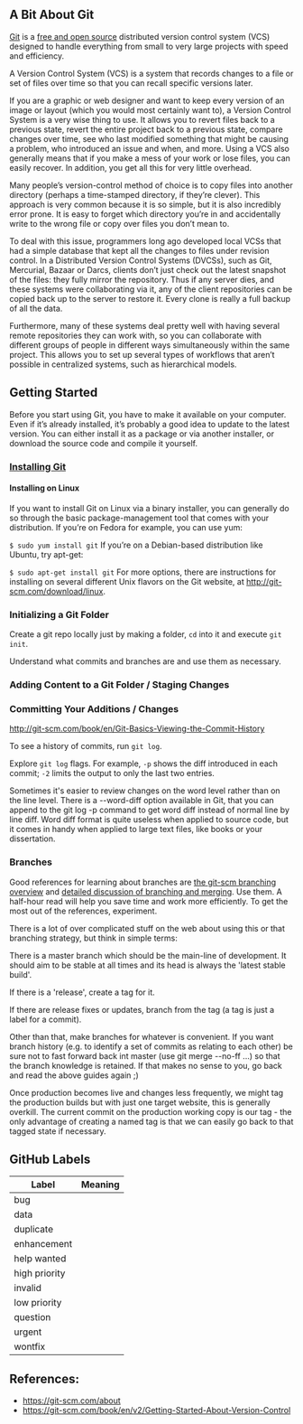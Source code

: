 ## A Bit About Git

[Git](https://git-scm.com/) is a [free and open source](https://git-scm.com/about/free-and-open-source) distributed version control system (VCS) designed to handle everything from small to very large projects with speed and efficiency.

A Version Control System (VCS) is a system that records changes to a file or set of files over time so that you can recall specific versions later.

If you are a graphic or web designer and want to keep every version of an image or layout (which you would most certainly want to), a Version Control System is a very wise thing to use. It allows you to revert files back to a previous state, revert the entire project back to a previous state, compare changes over time, see who last modified something that might be causing a problem, who introduced an issue and when, and more. Using a VCS also generally means that if you make a mess of your work or lose files, you can easily recover. In addition, you get all this for very little overhead.

Many people’s version-control method of choice is to copy files into another directory (perhaps a time-stamped directory, if they’re clever). This approach is very common because it is so simple, but it is also incredibly error prone. It is easy to forget which directory you’re in and accidentally write to the wrong file or copy over files you don’t mean to.

To deal with this issue, programmers long ago developed local VCSs that had a simple database that kept all the changes to files under revision control. In a Distributed Version Control Systems (DVCSs), such as Git, Mercurial, Bazaar or Darcs, clients don’t just check out the latest snapshot of the files: they fully mirror the repository. Thus if any server dies, and these systems were collaborating via it, any of the client repositories can be copied back up to the server to restore it. Every clone is really a full backup of all the data.

Furthermore, many of these systems deal pretty well with having several remote repositories they can work with, so you can collaborate with different groups of people in different ways simultaneously within the same project. This allows you to set up several types of workflows that aren’t possible in centralized systems, such as hierarchical models.

## Getting Started

Before you start using Git, you have to make it available on your computer. Even if it’s already installed, it’s probably a good idea to update to the latest version. You can either install it as a package or via another installer, or download the source code and compile it yourself.

### [Installing Git](https://git-scm.com/book/en/v2/Getting-Started-Installing-Git)

#### Installing on Linux

If you want to install Git on Linux via a binary installer, you can generally do so through the basic package-management tool that comes with your distribution. If you’re on Fedora for example, you can use yum:

`$ sudo yum install git`
If you’re on a Debian-based distribution like Ubuntu, try apt-get:

`$ sudo apt-get install git`
For more options, there are instructions for installing on several different Unix flavors on the Git website, at http://git-scm.com/download/linux.

### Initializing a Git Folder

Create a git repo locally just by making a folder, `cd` into it and execute  `git init`.


Understand what commits and branches are and use them as necessary.

### Adding Content to a Git Folder / Staging Changes



### Committing Your Additions / Changes

http://git-scm.com/book/en/Git-Basics-Viewing-the-Commit-History


To see a history of commits, run `git log`.

Explore `git log` flags.  For example, `-p` shows the diff introduced in each commit; `-2` limits the output to only the last two entries.

Sometimes it's easier to review changes on the word level rather than on the line level. There is a --word-diff option available in Git, that you can append to the git log -p command to get word diff instead of normal line by line diff. Word diff format is quite useless when applied to source code, but it comes in handy when applied to large text files, like books or your dissertation.


### Branches 

Good references for learning about branches are [the git-scm branching overview](http://git-scm.com/book/en/Git-Branching-What-a-Branch-Is) and [detailed discussion of branching and merging](http://git-scm.com/book/en/Git-Branching-Basic-Branching-and-Merging). Use them. A half-hour read will help you save time and work more efficiently. To get the most out of the references, experiment.

There is a lot of over complicated stuff on the web about using this or that branching strategy, but think in simple terms:

There is a master branch which should be the main-line of development. It should aim to be stable at all times and its head is always the 'latest stable build'.

If there is a 'release', create a tag for it.

If there are release fixes or updates, branch from the tag (a tag is just a label for a commit).

Other than that, make branches for whatever is convenient. If you want branch history (e.g. to identify a set of commits as relating to each other) be sure not to fast forward back int master (use git merge --no-ff ...) so that the branch knowledge is retained. If that makes no sense to you, go back and read the above guides again ;)

Once production becomes live and changes less frequently, we might tag the production builds but with just one target website, this is generally overkill. The current commit on the production working copy is our tag - the only advantage of creating a named tag is that we can easily go back to that tagged state if necessary.

## GitHub Labels

| Label | Meaning |
|-------|---------|
| bug | |
| data | |
| duplicate | |
| enhancement | |
| help wanted | |
| high priority | |
| invalid | |
| low priority | |
| question | |
| urgent | |
| wontfix | |


## References:

* https://git-scm.com/about
* https://git-scm.com/book/en/v2/Getting-Started-About-Version-Control


